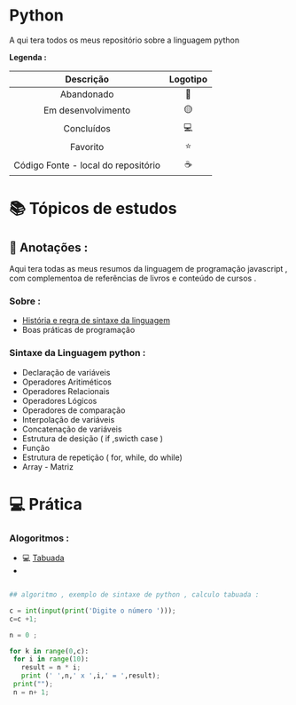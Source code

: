 # Python
 
<p> A qui tera todos os meus repositório sobre a linguagem python </p>


<strong> Legenda :</strong>

|Descrição | Logotipo   | 
|:--: |:--:|
| Abandonado | 🔴 | 
| Em desenvolvimento    |  🟡  | 
| Concluídos    |  💻  |
| Favorito | ⭐ | 
| Código Fonte - local do repositório | ☕| 

#  📚 Tópicos de estudos  
## 📖 Anotações :

Aqui tera todas as meus resumos da linguagem de programação javascript , com complementoa de referências de livros e conteúdo de cursos .

### Sobre :

* [História e regra de sintaxe da linguagem](https://github.com/LeandroPereira2603/Python/blob/main/Explica%C3%A7%C3%B4es/historia-sintaxe-da-linguagem.md)
* Boas práticas de programação

### Sintaxe da Linguagem python :

* Declaração de variáveis
* Operadores Aritiméticos
* Operadores Relacionais
* Operadores Lógicos
* Operadores de comparação
* Interpolação de variáveis
* Concatenação de variáveis
* Estrutura de desição ( if ,swicth case )
* Função
* Estrutura de repetição ( for, while, do while)
* Array - Matriz
  
# 💻 Prática 

### Alogoritmos :
* 💻 [ Tabuada](https://github.com/LeandroPereira2603/Python/blob/main/pratica/algoritmos/tabuada.py)
* 
  <br>
```python

## algoritmo , exemplo de sintaxe de python , calculo tabuada : 

c = int(input(print('Digite o número ')));
c=c +1;

n = 0 ;

for k in range(0,c):
 for i in range(10):
   result = n * i;
   print (' ',n,' x ',i,' = ',result);
 print("");
 n = n+ 1;

```
